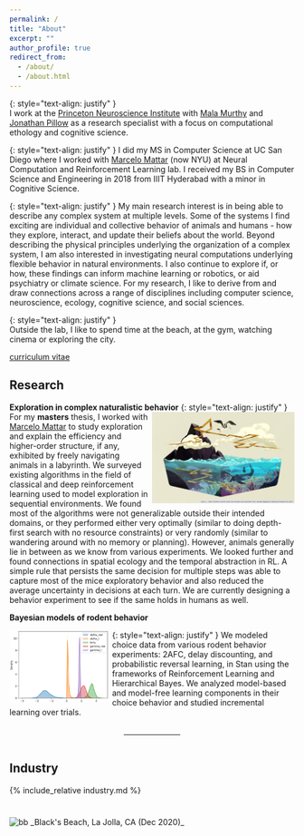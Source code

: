 ```yaml
---
permalink: /
title: "About"
excerpt: ""
author_profile: true
redirect_from: 
  - /about/
  - /about.html
---
```


{: style="text-align: justify" }  
I work at the [Princeton Neuroscience Institute](https://pni.princeton.edu/) with [Mala Murthy](https://murthylab.princeton.edu/) and [Jonathan Pillow](https://pillowlab.princeton.edu/) as a research specialist with a focus on computational ethology and cognitive science.

{: style="text-align: justify" } 
I did my MS in Computer Science at UC San Diego where I worked with [Marcelo Mattar](https://mattarlab.ucsd.edu) (now NYU) at Neural Computation and Reinforcement Learning lab. I received my BS in Computer Science and Engineering in 2018 from IIIT Hyderabad with a minor in Cognitive Science. 

{: style="text-align: justify" }
My main research interest is in being able to describe any complex system at multiple levels. Some of the systems I find exciting are individual and collective behavior of animals and humans - how they explore, interact, and update their beliefs about the world. Beyond describing the physical principles underlying the organization of a complex system, I am also interested in investigating neural computations underlying flexible behavior in natural environments. I also continue to explore if, or how, these findings can inform machine learning or robotics, or aid psychiatry or climate science. For my research, I like to derive from and draw connections across a range of disciplines including computer science, neuroscience, ecology, cognitive science, and social sciences.

{: style="text-align: justify" }  
Outside the lab, I like to spend time at the beach, at the gym, watching cinema or exploring the city.

[//]: # (Check out my [Bookshelf]&#40;bookshelf.md&#41; to know more.)

[curriculum vitae](/files/UmeshSinglaCV.pdf)

[//]: # (INTERESTS:)

[//]: # (**<u>Computational Ethology</u>** **<u>Ecology</u>** **<u>Machine Learning/RL</u>** **<u>Neuroscience</u>** **<u>Naturalistic Behavior</u>** **<u>Cognitive Science</u>**)

[//]: # (Research)
[//]: # (I am interested in interdisciplinary research problems spanning computer science and naturalistic world &#40;particularly ecology, ethology, and earth sciences&#41;. I like to use a combination of experimental, observational and computational approaches to understand and decipher hidden structure in the natural world.)

Research
--------

**Exploration in complex naturalistic behavior** 
{: style="text-align: justify" }
<img src="/images/woot.jpeg" alt="pretty picture" width="50%" style="padding-left: 1%; float: right;">
For my **masters** thesis, I worked with [Marcelo Mattar](https://www.mattarlab.com) to study exploration and explain the efficiency and higher-order structure, if any, exhibited by freely navigating animals in a labyrinth. We surveyed existing algorithms in the field of classical and deep reinforcement learning used to model exploration in sequential environments. We found most of the algorithms were not generalizable outside their intended domains, or they performed either very optimally (similar to doing depth-first search with no resource constraints) or very randomly (similar to wandering around with no memory or planning). However, animals generally lie in between as we know from various experiments. We looked further and found connections in spatial ecology and the temporal abstraction in RL. A simple rule that persists the same decision for multiple steps was able to capture most of the mice exploratory behavior and also reduced the average uncertainty in decisions at each turn. We are currently designing a behavior experiment to see if the same holds in humans as well.

**Bayesian models of rodent behavior**

{: style="text-align: justify" }
<img src="/images/rldiscountdf_plot_params.png" alt="pretty picture" width="35%" style="padding-right: 1%; float: left;">
We modeled choice data from various rodent behavior experiments: 2AFC, delay discounting, and probabilistic reversal learning, in Stan using the frameworks of Reinforcement Learning and Hierarchical Bayes. We analyzed model-based and model-free learning components in their choice behavior and studied incremental learning over trials.
<br/>
<br/>
<div style="margin-top: 2%"></div>
<div><hr style="width:20%; margin: auto"></div>
<br/>


[//]: # (<span style="font-size: 90%">During my junior and senior year of **undergrad** at IIIT H, I worked with Professors [Bapi S Raju]&#40;https://sites.google.com/view/bccl-iiith/home&#41; and [Vinoo Alluri]&#40;https://www.vinooalluri.com/&#41; in the CogSci department as part of the undergraduate research program. I worked on analyzing structural and functional MRI scans for any substance addiction-related alterations. Work done as part of this program:</span>)

[//]: # ({% include_relative past.md %})

<!-- Visit [Projects](projects) for academic coursework. -->

Industry
--------
{% include_relative industry.md %}

<img src="/images/IMG_20201228_125037.jpg" alt="bb" style="padding-top: 5%;">
_Black's Beach, La Jolla, CA (Dec 2020)_
